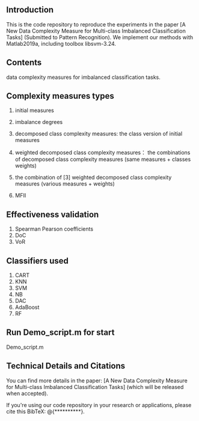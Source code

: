 ## Introduction
 
 This is the code repository to reproduce the experiments in the paper [A New Data Complexity Measure for Multi-class Imbalanced Classification Tasks] (Submitted to Pattern Recognition). We implement our methods with Matlab2019a, including toolbox libsvm-3.24. 

## Contents

 data complexity measures for imbalanced classification tasks.

## Complexity measures types
 
 1. initial measures 

 2. imbalance degrees

 3. decomposed class complexity measures: the class version of initial measures

 4. weighted decomposed class complexity measures： the combinations of decomposed class complexity measures (same measures + classes weights)

 5. the combination of [3] weighted decomposed class complexity measures (various measures + weights)

 6. MFII

## Effectiveness validation
 
 1. Spearman Pearson coefficients
 2. DoC
 3. VoR 

## Classifiers used
 1. CART
 2. KNN
 3. SVM
 4. NB
 5. DAC
 6. AdaBoost
 7. RF

## Run Demo_script.m for start

 Demo_script.m
 
## Technical Details and Citations

 You can find more details in the paper: [A New Data Complexity Measure for Multi-class Imbalanced Classification Tasks] (which will be released when accepted).

 If you're using our code repository in your research or applications, please cite this BibTeX: @{**********}.
